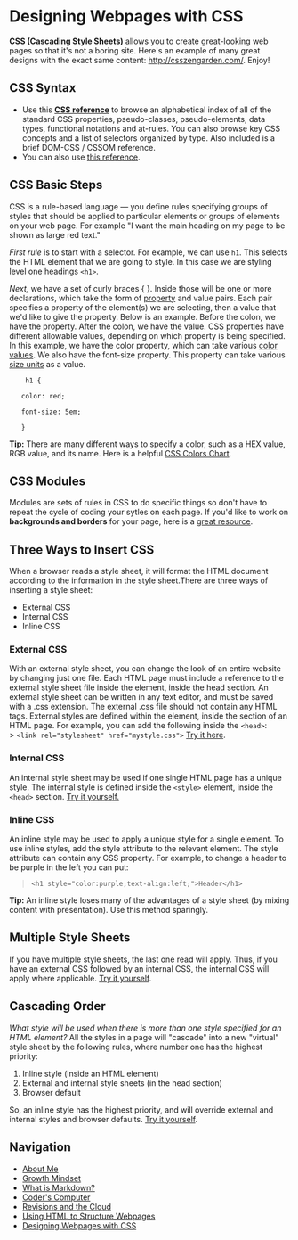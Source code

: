 # Designing Webpages with CSS
**CSS (Cascading Style Sheets)** allows you to create great-looking web pages so that it's not a boring site. Here's an example of many great designs with the exact same content: http://csszengarden.com/. Enjoy!

## CSS Syntax
- Use this **[CSS reference](https://developer.mozilla.org/en-US/docs/Web/CSS/Reference)** to browse an alphabetical index of all of the standard CSS properties, pseudo-classes, pseudo-elements, data types, functional notations and at-rules. You can also browse key CSS concepts and a list of selectors organized by type. Also included is a brief DOM-CSS / CSSOM reference.
- You can also use [this reference](https://meyerweb.com/eric/tools/css/reset/). 
## CSS Basic Steps
CSS is a rule-based language — you define rules specifying groups of styles that should be applied to particular elements or groups of elements on your web page. For example "I want the main heading on my page to be shown as large red text."

*First rule* is to start with a selector. For example, we can use `h1`. This selects the HTML element that we are going to style. In this case we are styling level one headings `<h1>`.

*Next,* we have a set of curly braces { }. Inside those will be one or more declarations, which take the form of [property](https://developer.mozilla.org/en-US/docs/Glossary/property/CSS) and value pairs. Each pair specifies a property of the element(s) we are selecting, then a value that we'd like to give the property.
Below is an example. Before the colon, we have the property. After the colon, we have the value. CSS properties have different allowable values, depending on which property is being specified. In this example, we have the color property, which can take various [color values](https://developer.mozilla.org/en-US/docs/Learn/CSS/Building_blocks/Values_and_units#color). We also have the font-size property. This property can take various [size units](https://developer.mozilla.org/en-US/docs/Learn/CSS/Building_blocks/Values_and_units#numbers_lengths_and_percentages) as a value.
  
        h1 {
       
       color: red;
       
       font-size: 5em;
       
       }
       
**Tip:** There are many different ways to specify a color, such as a HEX value, RGB value, and its name. Here is a helpful [CSS Colors Chart](https://www.w3schools.com/cssref/css_colors.asp).

## CSS Modules
Modules are sets of rules in CSS to do specific things so don't have to repeat the cycle of coding your sytles on each page. If you'd like to work on **backgrounds and borders** for your page, here is a [great resource](https://developer.mozilla.org/en-US/docs/Web/CSS/CSS_Backgrounds_and_Borders).

## Three Ways to Insert CSS
When a browser reads a style sheet, it will format the HTML document according to the information in the style sheet.There are three ways of inserting a style sheet:
- External CSS
- Internal CSS
- Inline CSS

### External CSS
With an external style sheet, you can change the look of an entire website by changing just one file. Each HTML page must include a reference to the external style sheet file inside the <link> element, inside the head section.
An external style sheet can be written in any text editor, and must be saved with a .css extension. The external .css file should not contain any HTML tags. External styles are defined within the <link> element, inside the <head> section of an HTML page. For example, you can add the following inside the `<head>`:   
    > `<link rel="stylesheet" href="mystyle.css">`
[Try it here](https://www.w3schools.com/css/tryit.asp?filename=trycss_howto_external).

### Internal CSS
An internal style sheet may be used if one single HTML page has a unique style. The internal style is defined inside the `<style>` element, inside the `<head>` section. [Try it yourself.](https://www.w3schools.com/css/tryit.asp?filename=trycss_howto_internal)

### Inline CSS
An inline style may be used to apply a unique style for a single element. To use inline styles, add the style attribute to the relevant element. The style attribute can contain any CSS property.
For example, to change a header to be purple in the left you can put:
  
  >  `<h1 style="color:purple;text-align:left;">Header</h1>`

**Tip:** An inline style loses many of the advantages of a style sheet (by mixing content with presentation). Use this method sparingly.

## Multiple Style Sheets
If you have multiple style sheets, the last one read will apply. Thus, if you have an external CSS followed by an internal CSS, the internal CSS will apply where applicable. 
[Try it yourself](https://www.w3schools.com/css/tryit.asp?filename=trycss_howto_multiple).
  
## Cascading Order
_What style will be used when there is more than one style specified for an HTML element?_
All the styles in a page will "cascade" into a new "virtual" style sheet by the following rules, where number one has the highest priority:

  1. Inline style (inside an HTML element)
  2. External and internal style sheets (in the head section)
  3. Browser default

So, an inline style has the highest priority, and will override external and internal styles and browser defaults. [Try it yourself](https://www.w3schools.com/css/tryit.asp?filename=trycss_howto_cascade).
  
## Navigation

- [About Me](/README.md)
- [Growth Mindset](/Growth_Mindset.md)
- [What is Markdown?](/Learning_Markdown.md)
- [Coder's Computer](/CodersComputer.md)
- [Revisions and the Cloud](/RevisionsandCloud.md)
- [Using HTML to Structure Webpages](/HTML_Structure.md)
- [Designing Webpages with CSS](/designing_with_CSS.md)
  

  
